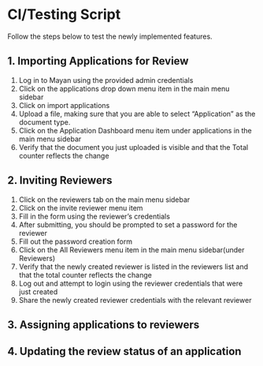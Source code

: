 # CI/Testing Script

Follow the steps below to test the newly implemented features.

## 1. Importing Applications for Review

1. Log in to Mayan using the provided admin credentials
2. Click on the applications drop down menu item in the main menu sidebar
3. Click on import applications
4. Upload a file, making sure that you are able to select “Application” as the document type.
5. Click on the Application Dashboard menu item under applications in the main menu sidebar
6. Verify that the document you just uploaded is visible and that the Total counter reflects the change

## 2. Inviting Reviewers

1. Click on the reviewers tab on the main menu sidebar
2. Click on the invite reviewer menu item
3. Fill in the form using the reviewer’s credentials
4. After submitting, you should be prompted to set a password for the reviewer
5. Fill out the password creation form
6. Click on the All Reviewers menu item in the main menu sidebar(under Reviewers)
7. Verify that the newly created reviewer is listed in the reviewers list and that the total counter reflects the change
8. Log out and attempt to login using the reviewer credentials that were just created
9. Share the newly created reviewer credentials with the relevant reviewer

## 3. Assigning applications to reviewers

## 4. Updating the review status of an application
